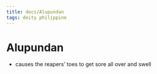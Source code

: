 ```yaml
---
title: docs/Alupundan
tags: deity philippine
---
```


# Alupundan
- causes the reapers’ toes to get sore all over and swell